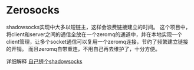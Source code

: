 # Zerosocks

shadowsocks实现中大多以短链主，这样会浪费链接建立的时间。
这个项目中，将client和server之间的通信全放在一个zeromq的通道中，并在本地实现一个client管理，让多个socket通信可以复用一个zeromq连接，节约了频繁建立链接的开销。
而且zeromq自带重连，不用自己再去维护了，十分方便。

详细解释 [自己搓个shadowsocks](https://github.com/tt67wq/blog/issues/44)
